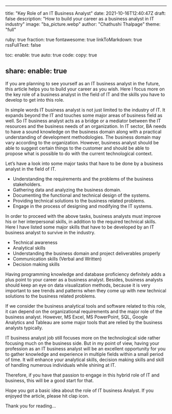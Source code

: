 ---

title: "Key Role of an IT Business Analyst"
date: 2021-10-16T12:40:47Z
draft: false
description: "How to build your career as a business analyst in IT industry"
image: "ba_picture.webp"
author: "Chathushi Thalpage"
theme: "full"

ruby: true
fraction: true
fontawesome: true
linkToMarkdown: true
rssFullText: false

toc:
enable: true
auto: true
code:
copy: true

share:
enable: true
------------

If you are planning to see yourself as an IT business analyst in the future, this article helps you to build your career as you wish. Here I focus more on the key role of a business analyst in the field of IT and the skills you have to develop to get into this role.

In simple words IT business analyst is not just limited to the industry of IT. It expands beyond the IT and touches some major areas of business field as well. So IT business analyst acts as a bridge or a mediator between the IT resources and the business needs of an organization. In IT sector, BA needs to have a sound knowledge on the business domain along with a practical understanding of development methodologies. The business domain may vary according to the organization. However, business analyst should be able to suggest certain things to the customer and should be able to propose what is possible to do with the current technological context.

Let’s have a look into some major tasks that have to be done by a business analyst in the field of IT.

- Understanding the requirements and the problems of the business stakeholders.
- Gathering data and analyzing the business domain.
- Documenting the functional and technical design of the systems.
- Providing technical solutions to the business related problems.
- Engage in the process of designing and modifying the IT systems.

In order to proceed with the above tasks, business analysts must improve his or her interpersonal skills, in addition to the required technical skills. Here I have listed some major skills that have to be developed by an IT business analyst to survive in the industry.

- Technical awareness
- Analytical skills
- Understanding the business domain and project deliverables properly
- Communication skills (Verbal and Written)
- Decision making skills

Having programming knowledge and database proficiency definitely adds a plus point to your career as a business analyst. Besides, business analysts should keep an eye on data visualization methods, because it is very important to see trends and patterns when they come up with new technical solutions to the business related problems.

If we consider the business analytical tools and software related to this role, it can depend on the organizational requirements and the major role of the business analyst. However, MS Excel, MS PowerPoint, SQL, Google Analytics and Tableau are some major tools that are relied by the business analysts typically.

IT business analyst job still focuses more on the technological side rather focusing much on the business side. But in my point of view, having your profession as an IT business analyst will be an excellent opportunity for you to gather knowledge and experience in multiple fields within a small period of time. It will enhance your analytical skills, decision making skills and skill of handling numerous individuals while shining at IT.

Therefore, if you have that passion to engage in this hybrid role of IT and business, this will be a good start for that.

Hope you got a basic idea about the role of IT business Analyst. If you enjoyed the article, please hit clap icon.

Thank you for reading…